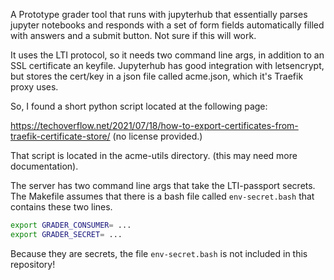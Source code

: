 A Prototype grader tool that runs with jupyterhub that essentially
parses jupyter notebooks and responds with a set of form fields
automatically filled with answers and a submit button. Not sure if
this will work.

It uses the LTI protocol, so it needs two command line args, in
addition to an SSL certificate an keyfile.  Jupyterhub has good
integration with letsencrypt, but stores the cert/key in a json file
called acme.json, which it's Traefik proxy uses.

So, I found a short python script located at the following page:

https://techoverflow.net/2021/07/18/how-to-export-certificates-from-traefik-certificate-store/
(no license provided.)

That script is located in the acme-utils directory. (this may need
more documentation).

The server has two command line args that take the LTI-passport
secrets. The Makefile assumes that there is a bash file called
`env-secret.bash` that contains these two lines.

```bash
export GRADER_CONSUMER= ... 
export GRADER_SECRET= ...
```

Because they are secrets, the file `env-secret.bash` is not included
in this repository!
